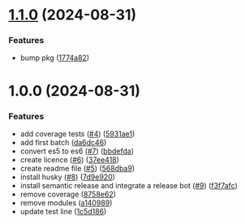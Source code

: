 # [1.1.0](https://github.com/imevanc/casenator/compare/v1.0.0...v1.1.0) (2024-08-31)


### Features

* bump pkg ([1774a82](https://github.com/imevanc/casenator/commit/1774a82047b6d5291adc9bb27df03e324be64577))

# 1.0.0 (2024-08-31)


### Features

* add coverage tests ([#4](https://github.com/imevanc/casenator/issues/4)) ([5931ae1](https://github.com/imevanc/casenator/commit/5931ae1c54048f44e7a14969ad98b4f1fc22168c))
* add first batch ([da6dc46](https://github.com/imevanc/casenator/commit/da6dc4684cb041ce8b427c85e5a7cd72329b01a2))
* convert es5 to es6 ([#7](https://github.com/imevanc/casenator/issues/7)) ([bbdefda](https://github.com/imevanc/casenator/commit/bbdefda5f87f91f7d3c04efca88421c836320043))
* create licence ([#6](https://github.com/imevanc/casenator/issues/6)) ([37ee418](https://github.com/imevanc/casenator/commit/37ee418436cfe77f2a8377a8bd6a77eaf6cf683e))
* create readme file ([#5](https://github.com/imevanc/casenator/issues/5)) ([568dba9](https://github.com/imevanc/casenator/commit/568dba99c672fba1651738d0ca2cb4eb19e94f02))
* install husky ([#8](https://github.com/imevanc/casenator/issues/8)) ([7d9e920](https://github.com/imevanc/casenator/commit/7d9e9201c4eda51911f4207b1b65a1d28349764b))
* install semantic release and integrate a release bot ([#9](https://github.com/imevanc/casenator/issues/9)) ([f3f7afc](https://github.com/imevanc/casenator/commit/f3f7afc57b109d9b845d2005c1f63c4efe82e8ac))
* remove coverage ([8758e62](https://github.com/imevanc/casenator/commit/8758e62ac80751661cb2853a0798f514e8646cc8))
* remove modules ([a140989](https://github.com/imevanc/casenator/commit/a14098933fcb4eac0294ad435dad74c4927b1822))
* update test line ([1c5d186](https://github.com/imevanc/casenator/commit/1c5d186df66b7878039da6e737e18f3ce0d37224))
